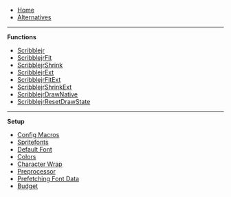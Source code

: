 -   [Home](README)
-   [Alternatives](Alternatives)

---

**Functions**

-   [Scribblejr](Scribblejr)
-   [ScribblejrFit](ScribblejrFit)
-   [ScribblejrShrink](ScribblejrShrink)
-   [ScribblejrExt](ScribblejrExt)
-   [ScribblejrFitExt](ScribblejrFitExt)
-   [ScribblejrShrinkExt](ScribblejrShrinkExt)
-   [ScribblejrDrawNative](ScribblejrDrawNative)
-   [ScribblejrResetDrawState](ScribblejrResetDrawState)

---

**Setup**

-   [Config Macros](Config-Macros)
-   [Spritefonts](Spritefonts)
-   [Default Font](Default-Font)
-   [Colors](Colors)
-   [Character Wrap](Character-Wrap)
-   [Preprocessor](Preprocessor)
-   [Prefetching Font Data](Prefetching-Font-Data)
-   [Budget](Budget)